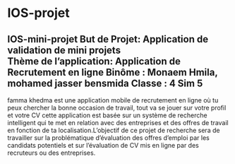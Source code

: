 # IOS-projet
IOS-mini-projet
But de Projet: Application de validation de mini projets                 
Thème de l’application: Application de Recrutement en ligne
Binôme : Monaem Hmila, mohamed jasser bensmida 
Classe : 4 Sim 5
---------------------------------------------------------------------
famma khedma est une application mobile de recrutement en ligne où tu peux 
chercher la bonne occasion de travail, tout va se jouer sur votre profil 
et votre CV cette application est basée sur un système de recherche intelligent 
qui te met en relation avec des entreprises et des offres de travail en fonction 
de ta localisation.L’objectif de ce projet de recherche sera de travailler sur 
la problématique d’évaluation des offres d’emploi par les candidats potentiels et 
sur l’évaluation de CV mis en ligne par des recruteurs ou des entreprises.
